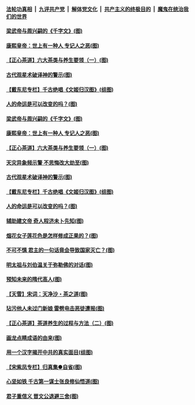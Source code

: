 

####  [法轮功真相](../../../../basic/blob/master/README.md?t=06211831) &nbsp;|&nbsp; [九评共产党](../../../../9ping.md/blob/master/README.md?t=06211831) &nbsp;|&nbsp; [解体党文化](../../../../jtdwh.md/blob/master/README.md?t=06211831)  &nbsp;|&nbsp; [共产主义的终极目的](../../../../gczydzjmd.md/blob/master/README.md?t=06211831) &nbsp;|&nbsp; [魔鬼在统治我们的世界](../../../../mgztzwmdsj.md/blob/master/README.md?t=06211831) 

#### [梁武帝与周兴嗣的《千字文》(图)](../pages/p7/936914.md?t=06211831) 

#### [康熙皇帝：世上有一种人 专记人之恶(图)](../pages/p7/937141.md?t=06211831) 

#### [【正心茶道】六大茶类与养生要领（一）(图)](../pages/p7/936910.md?t=06211831) 

#### [古代观星术破译神的警示(图)](../pages/p7/936938.md?t=06211831) 

#### [【戴东尼专栏】千古绝唱《文姬归汉图》(组图)](../pages/p7/933598.md?t=06211831) 

#### [人的命运是可以改变的吗？(图)](../pages/p7/936633.md?t=06211831) 

#### [梁武帝与周兴嗣的《千字文》(图)](../pages/p7/936914.md?t=06211831) 

#### [康熙皇帝：世上有一种人 专记人之恶(图)](../pages/p7/937141.md?t=06211831) 

#### [【正心茶道】六大茶类与养生要领（一）(图)](../pages/p7/936910.md?t=06211831) 

#### [天灾异象频示警 不思悔改大劫至(图)](../pages/p7/937076.md?t=06211831) 

#### [古代观星术破译神的警示(图)](../pages/p7/936938.md?t=06211831) 

#### [【戴东尼专栏】千古绝唱《文姬归汉图》(组图)](../pages/p7/933598.md?t=06211831) 

#### [人的命运是可以改变的吗？(图)](../pages/p7/936633.md?t=06211831) 

#### [辅助建文帝 奇人程济未卜先知(图)](../pages/p7/936751.md?t=06211831) 

#### [烟花女子莲花色是怎样修成正果的？(图)](../pages/p7/936627.md?t=06211831) 

#### [不可不慎 君主的一句话竟会导致国家灭亡？(图)](../pages/p7/936921.md?t=06211831) 

#### [明太祖与刘伯温关于弥勒佛的对话(图)](../pages/p7/936918.md?t=06211831) 

#### [预知未来的隋代高人(图)](../pages/p7/936519.md?t=06211831) 

#### [【天雪】宋词：天净沙・茶之道(图)](../pages/p7/936606.md?t=06211831) 

#### [玷污他人未过门新娘 雷劈电击恶徒遭报(图)](../pages/p7/936730.md?t=06211831) 

#### [【正心茶道】茶道养生的过程与方法（二）(图)](../pages/p7/936188.md?t=06211831) 

#### [画龙点睛成语的由来(图)](../pages/p7/936521.md?t=06211831) 

#### [用一个汉字揭开中共的真实面目(组图)](../pages/p7/936605.md?t=06211831) 

#### [【宋紫凤专栏】归真集●自省(图)](../pages/p7/936715.md?t=06211831) 

#### [心坚如铁 千古第一谋士张良修仙悟道(图)](../pages/p7/936518.md?t=06211831) 

#### [君子重信义 晋文公退避三舍(图)](../pages/p7/936517.md?t=06211831) 

